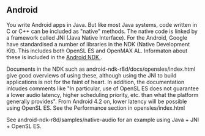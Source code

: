 
##  Android 


You write Android apps in Java. But like most Java systems,
      code written in C or C++ can be included as "native" methods.
      The native code is linked by a framework called JNI
      (Java Native Interface). For the Android, Google have
      standardised a number of libraries in the NDK (Native
      Development Kit). This includes both OpenSL ES and OpenMAX AL.
      Informaton about these is included in the [
	Android NDK
      ](http://developer.android.com/tools/sdk/ndk/index.html) .


Documents in the NDK such as android-ndk-r8d/docs/opensles/index.html
      give good overviews of using these, although using the JNI
      to build applications is not for the faint of heart. In addition,
      the documentation inlcudes comments like
      "In particular, use
      of OpenSL ES does not guarantee a lower audio latency, higher scheduling
      priority, etc. than what the platform generally provides".
      From Android 4.2 on, lower latency will be possible using OpenSL ES. 
      See the Performance section in
      opensles/index.html


See android-ndk-r8d/samples/native-audio for an example using
      Java + JNI + OpenSL ES.
